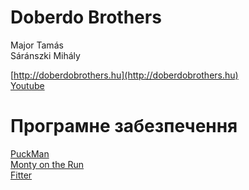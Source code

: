 # Doberdo Brothers
Major Tamás  
Sáránszki Mihály  

[http://doberdobrothers.hu](http://doberdobrothers.hu)  
[Youtube](https://www.youtube.com/@Musaic)  

# Програмне забезпечення
[PuckMan]()  
[Monty on the Run](../sf-games/m/sg-montyontherun.md)  
[Fitter](../sf-games/f/sg-fitter.md)  



